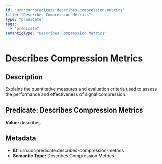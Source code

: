 ```yaml
---
id: "urn:uor:predicate:describes-compression-metrics"
title: "Describes Compression Metrics"
type: "predicate"
tags:
  - "predicate"
semanticType: "Describes Compression Metrics"
---
```


# Describes Compression Metrics

## Description

Explains the quantitative measures and evaluation criteria used to assess the performance and effectiveness of signal compression.

## Predicate: Describes Compression Metrics

**Value:** describes

## Metadata

- **ID:** urn:uor:predicate:describes-compression-metrics
- **Semantic Type:** Describes Compression Metrics
